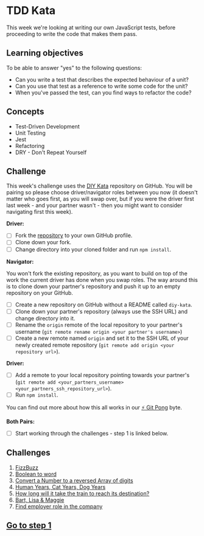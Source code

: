 # TDD Kata

This week we're looking at writing our own JavaScript tests, before proceeding to write the code that makes them pass.

## Learning objectives

To be able to answer "yes" to the following questions:

- Can you write a test that describes the expected behaviour of a unit?
- Can you use that test as a reference to write some code for the unit?
- When you've passed the test, can you find ways to refactor the code?

## Concepts

- Test-Driven Development
- Unit Testing
- Jest
- Refactoring
- DRY - Don't Repeat Yourself

## Challenge

This week's challenge uses the [DIY Kata](https://github.com/recode-course/Week9/DIYKATA) repository on GitHub. You will be pairing so please choose driver/navigator roles between you now (it doesn't matter who goes first, as you will swap over, but if you were the driver first last week - and your partner wasn't - then you might want to consider navigating first this week). 

**Driver:**

* [ ] Fork the [repository](https://github.com/MCRcodes/diy-kata) to your own GitHub profile.
* [ ] Clone down your fork.
* [ ] Change directory into your cloned folder and run `npm install`.

**Navigator:**

You won't fork the existing repository, as you want to build on top of the work the current driver has done when you swap roles. The way around this is to clone down your partner's repository and push it up to an empty repository on your GitHub.

* [ ] Create a new repository on GitHub without a README called `diy-kata`.
* [ ] Clone down your partner's repository (always use the SSH URL) and change directory into it.
* [ ] Rename the `origin` remote of the local repository to your partner's username (`git remote rename origin <your partner's username>`)
* [ ] Create a new remote named `origin` and set it to the SSH URL of your newly created remote repository (`git remote add origin <your repository url>`).

**Driver:**

* [ ] Add a remote to your local repository pointing towards your partner's (`git remote add <your_partners_username> <your_partners_ssh_repository_url>`).
* [ ] Run `npm install`.

You can find out more about how this all works in our [:zap: Git Pong](../bytes/git/git-pong.md) byte.

**Both Pairs:**

* [ ] Start working through the challenges - step 1 is linked below.

## Challenges

1. [FizzBuzz](./step1.md)
2. [Boolean to word](./step2.md)
3. [Convert a Number to a reversed Array of digits](./step3.md)
4. [Human Years, Cat Years, Dog Years](./step4.md)
5. [How long will it take the train to reach its destination?](./step5.md)
6. [Bart, Lisa & Maggie](./step6.md)
7. [Find employer role in the company](./step7.md)

## [Go to step 1](.walkthrough/step1.md)
